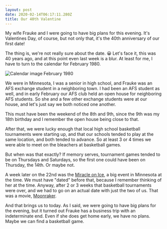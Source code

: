 ```yaml
---
layout: post
date: 2020-02-14T06:17:11.280Z
title: Our 40th Valentine
---
```

My wife Frauke and I were going to have big plans for this evening. It's Valentines Day, of course, but not only that, it's the 40th anniversary of our first date!

The thing is, we're not really sure about the date. 😀 Let's face it, this was 40 years ago, and at this point even last week is a blur. At least for me, I have to turn to the calendar for February 1980.

![Calendar image February 1980](https://res.cloudinary.com/papascott/image/upload/w_400/v1581661809/assets/feb1980calendar.png "Calendar February 1980")

We were in Minnesota, I was a senior in high school, and Frauke was an AFS exchange student in a neighboring town. I had been an AFS student as well, and in early February our AFS club held an open house for neighboring AFS students. So she and a few other exchange students were at our house, and let's just say we both noticed one another.

This must have been the weekend of the 8th and 9th, since the 9th was my 18th birthday and I remember the open house being close to that. 

After that, we were lucky enough that local high school basketball tournaments were starting up, and that our schools tended to play at the same location, and both tended to advance. So at least 3 or 4 times we were able to meet on the bleachers at basketball games.

But when was that exactly? If memory serves, tournament games tended to be on Thursdays and Saturdays, so the first one could have been on Thursday, the 14th. Or maybe not. 

A week later on the 22nd was the [Miracle on Ice](https://www.history.com/this-day-in-history/u-s-hockey-team-makes-miracle-on-ice), a big event in Minnesota at the time. We must have "dated" before that, because I remember thinking of her at the time. Anyway, after 2 or 3 weeks that basketball tournaments were over, and we had to go on an actual date with just the two of us. That was a movie, [Moonraker](https://www.imdb.com/title/tt0079574/).

And that brings us to today. As I said, we were going to have big plans for the evening, but it turned out Frauke has a business trip with an indeterminate end. Even if she does get home early, we have no plans. Maybe we can find a basketball game.
